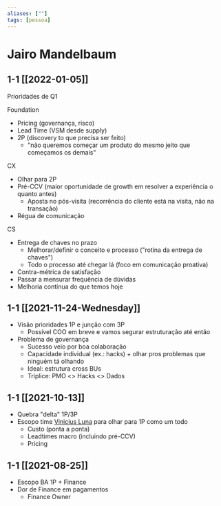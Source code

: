```yaml
---
aliases: [""] 
tags: [pessoa]
---
```

# Jairo Mandelbaum
## 1-1 [[2022-01-05]]
Prioridades de Q1

Foundation
- Pricing (governança, risco)
- Lead Time (VSM desde supply)
- 2P (discovery to que precisa ser feito)
	- "não queremos começar um produto do mesmo jeito que começamos os demais"

CX
- Olhar para 2P
- Pré-CCV (maior oportunidade de growth em resolver a experiência o quanto antes)
	- Aposta no pós-visita (recorrência do cliente está na visita, não na transação)
- Régua de comunicação

CS
- Entrega de chaves no prazo
	- Melhorar/definir o conceito e processo ("rotina da entrega de chaves")
	- Todo o processo até chegar lá (foco em comunicação proativa)
- Contra-métrica de satisfação
- Passar a mensurar frequência de dúvidas
- Melhoria contínua do que temos hoje

## 1-1 [[2021-11-24-Wednesday]]
-   Visão prioridades 1P e junção com 3P
    -   Possível COO em breve e vamos segurar estruturação até então
-   Problema de governança
    -   Sucesso veio por boa colaboração
    -   Capacidade individual (ex.: hacks) + olhar pros problemas que ninguém tá olhando
    -   Ideal: estrutura cross BUs
    -   Tríplice: PMO <> Hacks <> Dados

## 1-1 [[2021-10-13]]
-   Quebra "delta" 1P/3P
-   Escopo time [Vinicius Luna](https://www.notion.so/Vinicius-Luna-fccae548a3674c128576ab4b1137451c) para olhar para 1P como um todo
    -   Custo (ponta a ponta)
    -   Leadtimes macro (incluindo pré-CCV)
    -   Pricing

## 1-1 [[2021-08-25]]
-   Escopo BA 1P + Finance
-   Dor de Finance em pagamentos
    -   Finance Owner